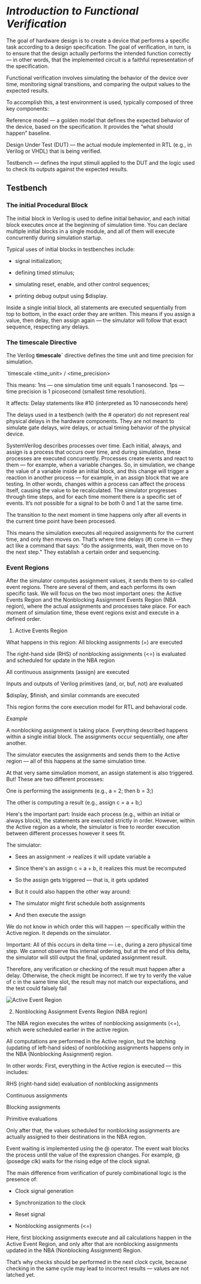 # *Introduction to Functional Verification*

The goal of hardware design is to create a device that performs a specific task according to a design specification.
The goal of verification, in turn, is to ensure that the design actually performs the intended function correctly — in other words, that the implemented circuit is a faithful representation of the specification.

Functional verification involves simulating the behavior of the device over time, monitoring signal transitions, and comparing the output values to the expected results.

To accomplish this, a test environment is used, typically composed of three key components:

Reference model — a golden model that defines the expected behavior of the device, based on the specification. It provides the “what should happen” baseline.

Design Under Test (DUT) — the actual module implemented in RTL (e.g., in Verilog or VHDL) that is being verified.

Testbench — defines the input stimuli applied to the DUT and the logic used to check its outputs against the expected results.

## Testbench

### The initial Procedural Block

The initial block in Verilog is used to define initial behavior, and each initial block executes once at the beginning of simulation time.
You can declare multiple initial blocks in a single module, and all of them will execute concurrently during simulation startup.

Typical uses of initial blocks in testbenches include:

- signal initialization;

- defining timed stimulus;

- simulating reset, enable, and other control sequences;

- printing debug output using $display.

Inside a single initial block, all statements are executed sequentially from top to bottom, in the exact order they are written. 
This means if you assign a value, then delay, then assign again — the simulator will follow that exact sequence, respecting any delays.

### The timescale Directive

The Verilog **timescale`** directive defines the time unit and time precision for simulation.

`timescale <time_unit> / <time_precision>

This means:
1ns — one simulation time unit equals 1 nanosecond.
1ps — time precision is 1 picosecond (smallest time resolution).

It affects:
Delay statements like #10 (interpreted as 10 nanoseconds here)

The delays used in a testbench (with the # operator) do not represent real physical delays in the hardware components. 
They are not meant to simulate gate delays, wire delays, or actual timing behavior of the physical device.

SystemVerilog describes processes over time. Each initial, always, and assign is a process that occurs over time, and during simulation,
these processes are executed concurrently. Processes create events and react to them — for example, when a variable changes.
So, in simulation, we change the value of a variable inside an initial block, and this change will trigger a reaction in another process — for example, 
in an assign block that we are testing.
In other words, changes within a process can affect the process itself, causing the value to be recalculated.
The simulator progresses through time steps, and for each time moment there is a specific set of events.
It’s not possible for a signal to be both 0 and 1 at the same time.

The transition to the next moment in time happens only after all events in the current time point have been processed.

This means the simulation executes all required assignments for the current time, and only then moves on. 
That’s where time delays (#) come in — they act like a command that says: "do the assignments, wait, then move on to the next step." 
They establish a certain order and sequencing.

### Event Regions

After the simulator computes assignment values, it sends them to so-called event regions. There are several of them, and each performs its own specific task.
We will focus on the two most important ones: the Active Events Region and the Nonblocking Assignment Events Region (NBA region), 
where the actual assignments and processes take place.
For each moment of simulation time, these event regions exist and execute in a defined order.

1. Active Events Region

What happens in this region:
All blocking assignments (=) are executed

The right-hand side (RHS) of nonblocking assignments (<=) is evaluated and scheduled for update in the NBA region

All continuous assignments (assign) are executed

Inputs and outputs of Verilog primitives (and, or, buf, not) are evaluated

$display, $finish, and similar commands are executed

This region forms the core execution model for RTL and behavioral code.


*Example*

A nonblocking assignment is taking place.
Everything described happens within a single initial block.
The assignments occur sequentially, one after another.

The simulator executes the assignments and sends them to the Active region — all of this happens at the same simulation time.

At that very same simulation moment, an assign statement is also triggered.
But!
These are two different processes:

One is performing the assignments (e.g., a = 2; then b = 3;)

The other is computing a result (e.g., assign c = a + b;)

Here's the important part:
Inside each process (e.g., within an initial or always block), the statements are executed strictly in order.
However, within the Active region as a whole, the simulator is free to reorder execution between different processes however it sees fit.

The simulator:

- Sees an assignment → realizes it will update variable a

- Since there's an assign c = a + b, it realizes this must be recomputed

- So the assign gets triggered — that is, it gets updated

- But it could also happen the other way around:

- The simulator might first schedule both assignments

- And then execute the assign

We do not know in which order this will happen — specifically within the Active region.
It depends on the simulator.

Important:
All of this occurs in delta time — i.e., during a zero physical time step.
We cannot observe this internal ordering, but at the end of this delta, the simulator will still output the final, updated assignment result.

Therefore, any verification or checking of the result must happen after a delay.
Otherwise, the check might be incorrect.
If we try to verify the value of c in the same time slot, the result may not match our expectations, and the test could falsely fail

![Active Event Region](EventRegionActive.jpg)

2. Nonblocking Assignment Events Region (NBA region)

The NBA region executes the writes of nonblocking assignments (<=), which were scheduled earlier in the active region.

All computations are performed in the Active region,
but the latching (updating of left-hand sides) of nonblocking assignments happens only in the NBA (Nonblocking Assignment) region.

In other words:
First, everything in the Active region is executed — this includes:

RHS (right-hand side) evaluation of nonblocking assignments

Continuous assignments

Blocking assignments

Primitive evaluations

Only after that, the values scheduled for nonblocking assignments are actually assigned to their destinations in the NBA region.

Event waiting is implemented using the @ operator.
The event wait blocks the process until the value of the expression changes.
For example, @ (posedge clk) waits for the rising edge of the clock signal.

The main difference from verification of purely combinational logic is the presence of:

- Clock signal generation

- Synchronization to the clock

- Reset signal

- Nonblocking assignments (<=)

Here, first blocking assignments execute and all calculations happen in the Active Event Region,
and only after that are nonblocking assignments updated in the NBA (Nonblocking Assignment) Region.

That’s why checks should be performed in the next clock cycle,
because checking in the same cycle may lead to incorrect results — values are not latched yet.






